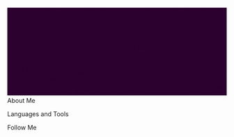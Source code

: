 [![Header](https://github.com/k0d1kk/k0d1kk/blob/main/assets/header-bg.gif)](https://www.instagram.com/k0d1kk/)
About Me

Languages and Tools

Follow Me
